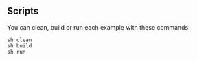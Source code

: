 ## Scripts

You can clean, build or run each example with these commands:

```
sh clean
sh build
sh run
```
